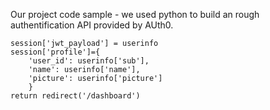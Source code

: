 Our project code sample - we used python to build an rough authentification API provided by AUth0.

    session['jwt_payload'] = userinfo
    session['profile']={
        'user_id': userinfo['sub'],
        'name': userinfo['name'],
        'picture': userinfo['picture']
        }
    return redirect('/dashboard')

